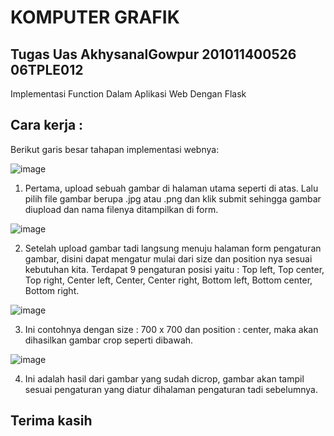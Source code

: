 # KOMPUTER GRAFIK

## Tugas Uas AkhysanalGowpur 201011400526 06TPLE012

Implementasi Function Dalam Aplikasi Web Dengan Flask

## Cara kerja :
Berikut garis besar tahapan implementasi webnya:


![image](https://github.com/Gowpur-GitHub/Simple-Crop-Image-Website-With-Flask/assets/133848555/3dbc1449-120a-40fc-bfff-0080954e0f14)

1. Pertama, upload sebuah gambar di halaman utama seperti di atas. Lalu pilih file gambar berupa .jpg atau .png dan klik submit sehingga gambar diupload dan nama filenya ditampilkan di form.


![image](https://github.com/Gowpur-GitHub/Simple-Crop-Image-Website-With-Flask/assets/133848555/b6275b49-423c-4403-a689-1a93ec42b7a0)

2. Setelah upload gambar tadi langsung menuju halaman form pengaturan gambar, disini dapat mengatur mulai dari size dan position nya sesuai kebutuhan kita. Terdapat 9 pengaturan posisi yaitu : Top left, Top center, Top right, Center left, Center, Center right, Bottom left, Bottom center, Bottom right.


![image](https://github.com/Gowpur-GitHub/Simple-Crop-Image-Website-With-Flask/assets/133848555/10dea78e-b3d0-4af3-8c14-ce985eee7073)

3. Ini contohnya dengan size : 700 x 700 dan position : center, maka akan dihasilkan gambar crop seperti dibawah.


![image](https://github.com/Gowpur-GitHub/Simple-Crop-Image-Website-With-Flask/assets/133848555/35b17e75-64aa-4bb3-b5ed-c0cf6803ff39)

4. Ini adalah hasil dari gambar yang sudah dicrop, gambar akan tampil sesuai pengaturan yang diatur dihalaman pengaturan tadi sebelumnya.


## Terima kasih
